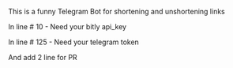 This is a funny Telegram Bot for shortening and unshortening links


In line # 10  - Need your bitly api_key

In line # 125 - Need your telegram token

And add 2 line for PR
